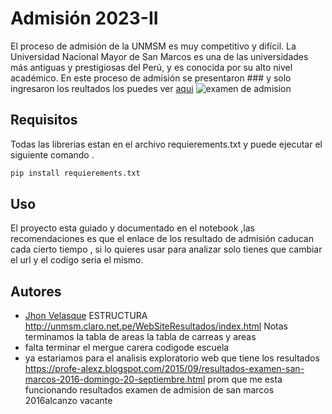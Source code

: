 # Admisión 2023-II
El proceso de admisión de la UNMSM es muy competitivo y difícil. La Universidad Nacional Mayor de San Marcos es una de las universidades más antiguas y prestigiosas del Perú, y es conocida por su alto nivel académico.
En este proceso de admisión se presentaron ### y solo ingresaron los reultados los puedes ver  [aqui](https://admision.unmsm.edu.pe/WebsiteExa_25_26/)
![examen de admision](https://wapa.cronosmedia.glr.pe/original/2023/03/26/6420b31d41b9c357060f5fc5.jpg)
## Requisitos

Todas las librerias estan en el archivo requierements.txt y puede ejecutar el siguiente comando .

``` bash
pip install requierements.txt
```

## Uso
El proyecto esta guiado y documentado en el notebook ,las recomendaciones es que el enlace de los resultado de admisión caducan cada cierto tiempo , si lo quieres usar para analizar solo tienes que cambiar el url y el codigo seria el mismo.

## Autores
- [Jhon Velasque](https://www.linkedin.com/in/jhon-velasque-228093211/) 
ESTRUCTURA
http://unmsm.claro.net.pe/WebSiteResultados/index.html
Notas terminamos la tabla de areas 
la tabla de carreas y areas
- falta terminar el mergue carera codigode escuela
- ya estariamos para el analisis exploratorio 
web que tiene los resultados
https://profe-alexz.blogspot.com/2015/09/resultados-examen-san-marcos-2016-domingo-20-septiembre.html
prom que me esta funcionando
resultados examen de admision de san marcos 2016alcanzo vacante